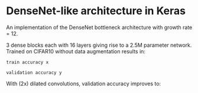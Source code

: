 # DenseNet-like architecture in Keras

An implementation of the DenseNet bottleneck architecture with growth rate = 12.

3 dense blocks each with 16 layers giving rise to a 2.5M parameter network. Trained on CIFAR10 without data augmentation results in:

```train accuracy x```

```validation accuracy y```

With (2x) dilated convolutions, validation accuracy improves to:

